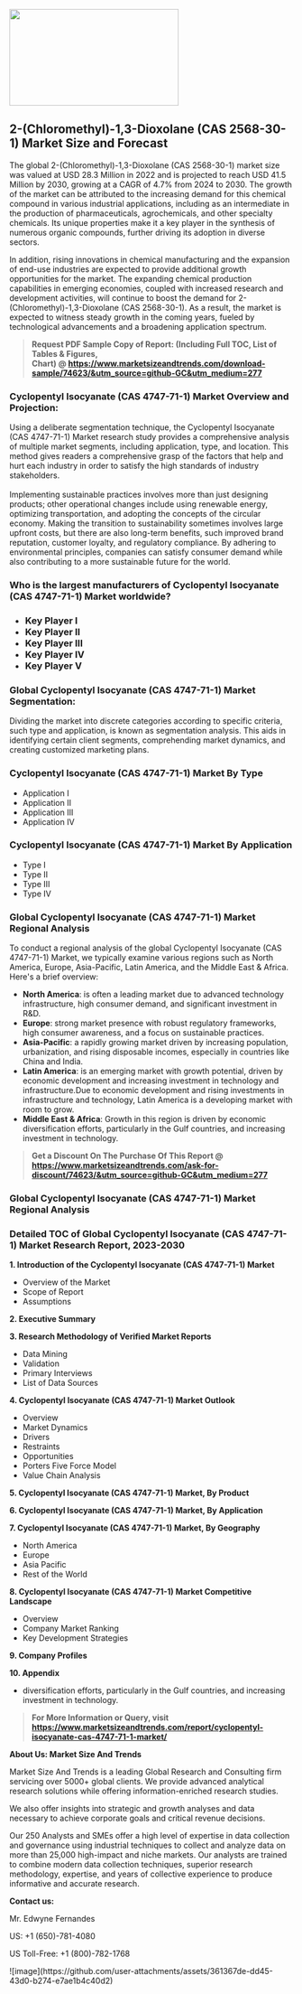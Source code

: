 <p><img class="alignnone size-medium wp-image-20088" src="https://ffe5etoiles.com/wp-content/uploads/2024/12/MST1-300x171.png" alt="" width="300" height="171" /></p><h2>2-(Chloromethyl)-1,3-Dioxolane (CAS 2568-30-1) Market Size and Forecast</h2><p>The global 2-(Chloromethyl)-1,3-Dioxolane (CAS 2568-30-1) market size was valued at USD 28.3 Million in 2022 and is projected to reach USD 41.5 Million by 2030, growing at a CAGR of 4.7% from 2024 to 2030. The growth of the market can be attributed to the increasing demand for this chemical compound in various industrial applications, including as an intermediate in the production of pharmaceuticals, agrochemicals, and other specialty chemicals. Its unique properties make it a key player in the synthesis of numerous organic compounds, further driving its adoption in diverse sectors.</p><p>In addition, rising innovations in chemical manufacturing and the expansion of end-use industries are expected to provide additional growth opportunities for the market. The expanding chemical production capabilities in emerging economies, coupled with increased research and development activities, will continue to boost the demand for 2-(Chloromethyl)-1,3-Dioxolane (CAS 2568-30-1). As a result, the market is expected to witness steady growth in the coming years, fueled by technological advancements and a broadening application spectrum.</p></p><blockquote id="" class=""><strong>Request PDF Sample Copy of Report: (Including Full TOC, List of Tables &amp; Figures, Chart)&nbsp;@&nbsp;<strong><a href="https://www.marketsizeandtrends.com/download-sample/74623/&utm_source=github-GC&utm_medium=277" target="_blank">https://www.marketsizeandtrends.com/download-sample/74623/&utm_source=github-GC&utm_medium=277</a></strong></strong></blockquote><h3 id="" class="">Cyclopentyl Isocyanate (CAS 4747-71-1) Market&nbsp;Overview and Projection:</h3><p id="" class="">Using a deliberate segmentation technique, the Cyclopentyl Isocyanate (CAS 4747-71-1) Market research study provides a comprehensive analysis of multiple market segments, including application, type, and location. This method gives readers a comprehensive grasp of the factors that help and hurt each industry in order to satisfy the high standards of industry stakeholders. <br /> <br />Implementing sustainable practices involves more than just designing products; other operational changes include using renewable energy, optimizing transportation, and adopting the concepts of the circular economy. Making the transition to sustainability sometimes involves large upfront costs, but there are also long-term benefits, such improved brand reputation, customer loyalty, and regulatory compliance. By adhering to environmental principles, companies can satisfy consumer demand while also contributing to a more sustainable future for the world.</p><h3 id="" class="">Who is the largest manufacturers of&nbsp;Cyclopentyl Isocyanate (CAS 4747-71-1) Market worldwide?</h3><h3 class=""><p><ul><li>Key Player I </li><li> Key Player II </li><li> Key Player III </li><li> Key Player IV </li><li> Key Player V</li></ul></p></h3><h3 id="" class="">Global&nbsp;Cyclopentyl Isocyanate (CAS 4747-71-1) Market Segmentation:</h3><p id="" class="">Dividing the market into discrete categories according to specific criteria, such type and application, is known as segmentation analysis. This aids in identifying certain client segments, comprehending market dynamics, and creating customized marketing plans.</p><h3 id="" class="">Cyclopentyl Isocyanate (CAS 4747-71-1) Market&nbsp;By Type</h3><p><p><ul><li>Application I</li><li> Application II</li><li> Application III</li><li> Application IV</p></li></ul></p></p><h3 id="" class="">Cyclopentyl Isocyanate (CAS 4747-71-1) Market&nbsp;By Application</h3><p class=""><p><ul><li>Type I</li><li> Type II</li><li> Type III</li><li> Type IV</li></ul></p></p><h3 id="" class="">Global Cyclopentyl Isocyanate (CAS 4747-71-1) Market Regional Analysis</h3><p id="" class="">To conduct a regional analysis of the global Cyclopentyl Isocyanate (CAS 4747-71-1) Market, we typically examine various regions such as North America, Europe, Asia-Pacific, Latin America, and the Middle East &amp; Africa. Here's a brief overview:</p><ul><li><strong>North America</strong>: is often a leading market due to advanced technology infrastructure, high consumer demand, and significant investment in R&amp;D.</li><li><strong>Europe</strong>: strong market presence with robust regulatory frameworks, high consumer awareness, and a focus on sustainable practices.</li><li><strong>Asia-Pacific</strong>: a rapidly growing market driven by increasing population, urbanization, and rising disposable incomes, especially in countries like China and India.</li><li><strong>Latin America</strong>: is an emerging market with growth potential, driven by economic development and increasing investment in technology and infrastructure.Due to economic development and rising investments in infrastructure and technology, Latin America is a developing market with room to grow.</li><li><strong>Middle East &amp; Africa</strong>: Growth in this region is driven by economic diversification efforts, particularly in the Gulf countries, and increasing investment in technology.</li></ul><blockquote id="" class=""><strong>Get a Discount On The Purchase Of This Report @ <strong><a href="https://www.marketsizeandtrends.com/ask-for-discount/74623/&utm_source=github-GC&utm_medium=277" target="_blank">https://www.marketsizeandtrends.com/ask-for-discount/74623/&utm_source=github-GC&utm_medium=277</a></strong></strong></blockquote><h3 id="" class="">Global Cyclopentyl Isocyanate (CAS 4747-71-1) Market Regional Analysis</h3><h3 id="" class="">Detailed TOC of Global Cyclopentyl Isocyanate (CAS 4747-71-1) Market Research Report, 2023-2030</h3><p id="" class=""><strong>1. Introduction of the Cyclopentyl Isocyanate (CAS 4747-71-1) Market</strong></p><ul><li>Overview of the Market</li><li>Scope of Report</li><li>Assumptions</li></ul><p id="" class=""><strong>2. Executive Summary</strong></p><p id="" class=""><strong>3. Research Methodology of Verified Market Reports</strong></p><ul><li>Data Mining</li><li>Validation</li><li>Primary Interviews</li><li>List of Data Sources</li></ul><p id="" class=""><strong>4. Cyclopentyl Isocyanate (CAS 4747-71-1) Market Outlook</strong></p><ul><li>Overview</li><li>Market Dynamics</li><li>Drivers</li><li>Restraints</li><li>Opportunities</li><li>Porters Five Force Model</li><li>Value Chain Analysis</li></ul><p id="" class=""><strong>5. Cyclopentyl Isocyanate (CAS 4747-71-1) Market, By Product</strong></p><p id="" class=""><strong>6. Cyclopentyl Isocyanate (CAS 4747-71-1) Market, By Application</strong></p><p id="" class=""><strong>7. Cyclopentyl Isocyanate (CAS 4747-71-1) Market, By Geography</strong></p><ul><li>North America</li><li>Europe</li><li>Asia Pacific</li><li>Rest of the World</li></ul><p id="" class=""><strong>8. Cyclopentyl Isocyanate (CAS 4747-71-1) Market Competitive Landscape</strong></p><ul><li>Overview</li><li>Company Market Ranking</li><li>Key Development Strategies</li></ul><p id="" class=""><strong>9. Company Profiles</strong></p><p id="" class=""><strong>10. Appendix</strong></p><ul><li>diversification efforts, particularly in the Gulf countries, and increasing investment in technology.</li></ul><blockquote id="" class=""><strong>For More Information or Query, visit <strong><strong><a href="https://www.marketsizeandtrends.com/report/cyclopentyl-isocyanate-cas-4747-71-1-market/" target="_blank">https://www.marketsizeandtrends.com/report/cyclopentyl-isocyanate-cas-4747-71-1-market/</a></strong></strong></strong></blockquote><p id="" class=""><strong>About Us: Market Size And Trends</strong></p><p id="" class="">Market Size And Trends is a leading Global Research and Consulting firm servicing over 5000+ global clients. We provide advanced analytical research solutions while offering information-enriched research studies.</p><p id="" class="">We also offer insights into strategic and growth analyses and data necessary to achieve corporate goals and critical revenue decisions.</p><p id="" class="">Our 250 Analysts and SMEs offer a high level of expertise in data collection and governance using industrial techniques to collect and analyze data on more than 25,000 high-impact and niche markets. Our analysts are trained to combine modern data collection techniques, superior research methodology, expertise, and years of collective experience to produce informative and accurate research.</p><p id="" class=""><strong>Contact us:</strong></p><p id="" class="">Mr. Edwyne Fernandes</p><p id="" class="">US: +1 (650)-781-4080</p><p id="" class="">US Toll-Free: +1 (800)-782-1768</p>
![image](https://github.com/user-attachments/assets/361367de-dd45-43d0-b274-e7ae1b4c40d2)

